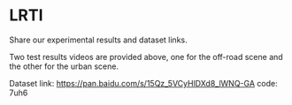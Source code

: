 # LRTI
Share our experimental results and dataset links.

Two test results videos are provided above, one for the off-road scene and the other for the urban scene.

Dataset link: https://pan.baidu.com/s/15Qz_5VCyHlDXd8_lWNQ-GA  code: 7uh6
